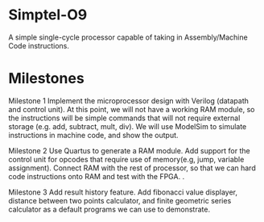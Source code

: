# Simptel-O9

A simple single-cycle processor capable of taking in Assembly/Machine Code instructions. 

# Milestones
Milestone 1
Implement the microprocessor design with Verilog (datapath and control unit). At this point, we will not have a working RAM module, so the instructions will be simple commands that will not require external storage (e.g. add, subtract, mult, div). We will use ModelSim to simulate instructions in machine code, and show the output.

Milestone 2
Use Quartus to generate a RAM module. Add support for the control unit for opcodes that require use of memory(e.g, jump, variable assignment).  Connect RAM with the rest of processor, so that we can hard code instructions onto RAM and test with the FPGA. . 

Milestone 3
Add result history feature. Add fibonacci value displayer, distance between two points calculator, and finite geometric series calculator as a default programs we can use to demonstrate. 
